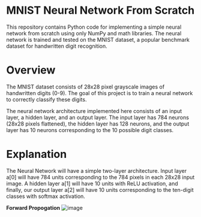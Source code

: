 # MNIST Neural Network From Scratch
This repository contains Python code for implementing a simple neural network from scratch using only NumPy and math libraries. The neural network is trained and tested on the MNIST dataset, a popular benchmark dataset for handwritten digit recognition.

# Overview
The MNIST dataset consists of 28x28 pixel grayscale images of handwritten digits (0-9). The goal of this project is to train a neural network to correctly classify these digits.

The neural network architecture implemented here consists of an input layer, a hidden layer, and an output layer. The input layer has 784 neurons (28x28 pixels flattened), the hidden layer has 128 neurons, and the output layer has 10 neurons corresponding to the 10 possible digit classes.

# Explanation
The Neural Network will have a simple two-layer architecture. Input layer  a[0] will have 784 units corresponding to the 784 pixels in each 28x28 input image. A hidden layer a[1] will have 10 units with ReLU activation, and finally, our output layer a[2] will have 10 units corresponding to the ten-digit classes with softmax activation.

**Forward Propogation**
![image](https://github.com/Quiirky-codes/MNIST_neural_network/assets/111241572/3758bb43-7c77-4e3b-a4bd-aea8b8990f08)



